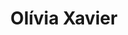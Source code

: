 ---
image: /assets/img/uploads/user-regular.svg
title: Olívia Xavier
job_title: Executive Secretary
phone: 
email: olivia@rovumaholdings.com
lang: en
---